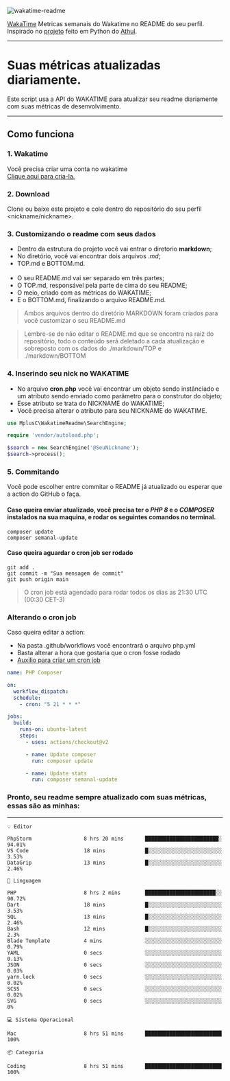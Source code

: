 ![wakatime-readme](https://socialify.git.ci/bymatheus/wakatime-readme/image?description=1&descriptionEditable=M%C3%A9tricas%20semanais%20do%20Wakatime%20no%20seu%20README%20de%20perfil.&font=KoHo&forks=1&language=1&owner=1&pattern=Signal&stargazers=1&theme=Dark)

[WakaTime](https://wakatime.com) Metricas semanais do Wakatime no README do seu perfil. <br>
Inspirado no [projeto](https://github.com/athul/waka-readme) feito em Python do [Athul](https://github.com/athul).
___

# Suas métricas atualizadas diariamente.
Este script usa a API do WAKATIME para atualizar seu readme diariamente com suas métricas de desenvolvimento.

___

## Como funciona

### 1. Wakatime
Você precisa criar uma conta no wakatime <br>
[Clique aqui para cria-la.](https://wakatime.com) 

### 2. Download
Clone ou baixe este projeto e cole dentro do repositório do seu perfil <nickname/nickname>.

### 3. Customizando o readme com seus dados
- Dentro da estrutura do projeto você vai entrar o diretorio **markdown**;  
- No diretório, você vai encontrar dois arquivos *.md*;
- TOP.md e BOTTOM.md.
<br><br>
- O seu README.md vai ser separado em três partes; 
- O TOP.md, responsável pela parte de cima do seu README;
- O meio, criado com as métricas do WAKATIME;
- E o BOTTOM.md, finalizando o arquivo README.md.<br>

> Ambos arquivos dentro do diretório MARKDOWN foram criados para você customizar o seu README.md

> Lembre-se de não editar o README.md que se encontra na raiz do repositório, todo o conteúdo será deletado a cada atualização e sobreposto com os dados do ./markdown/TOP e ./markdown/BOTTOM

### 4. Inserindo seu nick no WAKATIME
- No arquivo **cron.php** você vai encontrar um objeto sendo instânciado e um atributo sendo enviado como parâmetro para o construtor do objeto;
- Esse atributo se trata do NICKNAME do WAKATIME;
- Você precisa alterar o atributo para seu NICKNAME do WAKATIME.

```php
use MplusC\WakatimeReadme\SearchEngine;

require 'vendor/autoload.php';

$search = new SearchEngine('@SeuNickname');
$search->process();
```

### 5. Commitando
Você pode escolher entre commitar o README já atualizado ou esperar que a action do GitHub o faça. <br>

#### Caso queira enviar atualizado, você precisa ter o *PHP 8* e o *COMPOSER* instalados na sua maquina, e rodar os seguintes comandos no terminal.
```composer
composer update
composer semanal-update 
```

#### Caso queira aguardar o cron job ser rodado 
```git 
git add .
git commit -m "Sua mensagem de commit"
git push origin main
```

>O cron job está agendado para rodar todos os dias as 21:30 UTC (00:30 CET-3) 

### Alterando o cron job
Caso queira editar a action:

- Na pasta .github/workflows você encontrará o arquivo php.yml
- Basta alterar a hora que gostaria que o cron fosse rodado
- [Auxilio para criar um cron job](https://crontab.guru)

```yml
name: PHP Composer

on:
  workflow_dispatch:
  schedule:
    - cron: "5 21 * * *"

jobs:
  build:
    runs-on: ubuntu-latest
    steps:
      - uses: actions/checkout@v2

      - name: Update composer
        run: composer update

      - name: Update stats
        run: composer semanal-update
```

### Pronto, seu readme sempre atualizado com suas métricas, essas são as minhas:

___
```text
💡 Editor

PhpStorm                 8 hrs 20 mins       ████████████████████████░     94.01%
VS Code                  18 mins             █░░░░░░░░░░░░░░░░░░░░░░░░      3.53%
DataGrip                 13 mins             █░░░░░░░░░░░░░░░░░░░░░░░░      2.46%
```
```text
💬 Linguagem

PHP                      8 hrs 2 mins        ███████████████████████░░     90.72%
Dart                     18 mins             █░░░░░░░░░░░░░░░░░░░░░░░░      3.53%
SQL                      13 mins             █░░░░░░░░░░░░░░░░░░░░░░░░      2.46%
Bash                     12 mins             █░░░░░░░░░░░░░░░░░░░░░░░░       2.3%
Blade Template           4 mins              ░░░░░░░░░░░░░░░░░░░░░░░░░      0.79%
YAML                     0 secs              ░░░░░░░░░░░░░░░░░░░░░░░░░      0.13%
JSON                     0 secs              ░░░░░░░░░░░░░░░░░░░░░░░░░      0.03%
yarn.lock                0 secs              ░░░░░░░░░░░░░░░░░░░░░░░░░      0.02%
SCSS                     0 secs              ░░░░░░░░░░░░░░░░░░░░░░░░░      0.02%
SVG                      0 secs              ░░░░░░░░░░░░░░░░░░░░░░░░░         0%
```
```text
💻 Sistema Operacional

Mac                      8 hrs 51 mins       █████████████████████████       100%
```
```text
📦 Categoria

Coding                   8 hrs 51 mins       █████████████████████████       100%
```

